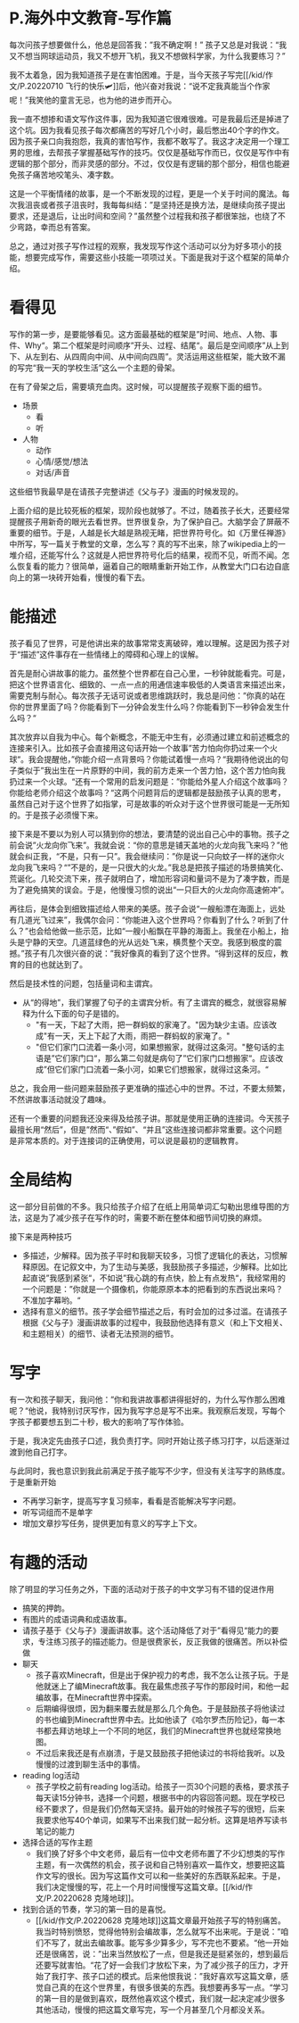 # P.海外中文教育-写作篇
每次问孩子想要做什么，他总是回答我：”我不确定啊！” 孩子又总是对我说：“我又不想当网球运动员，我又不想开飞机，我又不想做科学家，为什么我要练习？”

我不太着急，因为我知道孩子是在害怕困难。于是，当今天孩子写完[[/kid/作文/P.20220710 飞行的快乐🛩]]后，他兴奋对我说：“说不定我真能当个作家呢！”我笑他的童言无忌，也为他的进步而开心。

我一直不想掺和语文写作这件事，因为我知道它很难很难。可是我最后还是掉进了这个坑。因为我看见孩子每次都痛苦的写好几个小时，最后憋出40个字的作文。因为孩子亲口向我抱怨，我真的害怕写作，我都不敢写了。我这才决定用一个理工男的思维，去帮孩子掌握基础写作的技巧。仅仅是基础写作而已，仅仅是写作中有逻辑的那个部分，而非灵感的部分。不过，仅仅是有逻辑的那个部分，相信也能避免孩子痛苦地咬笔头、凑字数。

这是一个平衡情绪的故事，是一个不断发现的过程，更是一个关于时间的魔法。每次我沮丧或者孩子沮丧时，我每每纠结：”是坚持还是换方法，是继续向孩子提出要求，还是退后，让出时间和空间？”虽然整个过程我和孩子都很笨拙，也绕了不少弯路，幸而总有答案。

总之，通过对孩子写作过程的观察，我发现写作这个活动可以分为好多项小的技能，想要完成写作，需要这些小技能一项项过关。下面是我对于这个框架的简单介绍。


# 看得见
写作的第一步，是要能够看见。这方面最基础的框架是”时间、地点、人物、事件、Why“。第二个框架是时间顺序”开头、过程、结尾“。最后是空间顺序”从上到下、从左到右、从四周向中间、从中间向四周”。灵活运用这些框架，能大致不漏的写完“我一天的学校生活”这么一个主题的骨架。

在有了骨架之后，需要填充血肉。这时候，可以提醒孩子观察下面的细节。
- 场景
    - 看
    - 听
- 人物
    - 动作
    - 心情/感觉/想法
    - 对话/声音

这些细节我最早是在请孩子完整讲述《父与子》漫画的时候发现的。

上面介绍的是比较死板的框架，现阶段也就够了。不过，随着孩子长大，还要经常提醒孩子用新奇的眼光去看世界。世界很复杂，为了保护自己。大脑学会了屏蔽不重要的细节。于是，人越是长大越是熟视无睹，把世界符号化。如《万里任禅游》中所写，写一篇关于教堂的文章，怎么写？真的写不出来，除了wikipedia上的一堆介绍，还能写什么？这就是人把世界符号化后的结果，视而不见，听而不闻。怎么恢复看的能力？很简单，逼着自己的眼睛重新开始工作，从教堂大门口右边自底向上的第一块砖开始看，慢慢的看下去。

# 能描述
孩子看见了世界，可是他讲出来的故事常常支离破碎，难以理解。这是因为孩子对于“描述”这件事存在一些情绪上的障碍和心理上的误解。

首先是耐心讲故事的能力。虽然整个世界都在自己心里，一秒钟就能看完。可是，把这个世界语言化、细致的、一点一点的用通信速率极低的人类语言来描述出来，需要克制与耐心。每次孩子无话可说或者思维跳跃时，我总是问他：”你真的站在你的世界里面了吗？你能看到下一分钟会发生什么吗？你能看到下一秒钟会发生什么吗？“

其次放弃以自我为中心。每个新概念，不能无中生有，必须通过建立和前述概念的连接来引入。比如孩子会直接用这句话开始一个故事”苦力怕向你扔过来一个火球“。我会提醒他，”你能介绍一点背景吗？你能试着慢一点吗？“我期待他说出的句子类似于”我出生在一片原野的中间，我的前方走来一个苦力怕，这个苦力怕向我扔过来一个火球。“还有一个常用的启发问题是：”你能给外星人介绍这个故事吗？你能给老师介绍这个故事吗？“这两个问题背后的逻辑都是鼓励孩子认真的思考，虽然自己对于这个世界了如指掌，可是故事的听众对于这个世界很可能是一无所知的。于是孩子必须慢下来。

接下来是不要以为别人可以猜到你的想法，要清楚的说出自己心中的事物。孩子之前会说”火龙向你飞来”。我就会说：“你的意思是铺天盖地的火龙向我飞来吗？”他就会纠正我，“不是，只有一只”。我会继续问：”你是说一只向蚊子一样的迷你火龙向我飞来吗？“”不是的，是一只很大的火龙。”我总是把孩子描述的场景搞笑化、荒诞化。几轮交流下来，孩子就明白了，增加形容词和量词不是为了凑字数，而是为了避免搞笑的误会。于是，他慢慢习惯的说出“一只巨大的火龙向你高速俯冲”。

再往后，是体会到细致描述给人带来的美感。孩子会说“一艘船漂在海面上，远处有几道光飞过来”，我偶尔会问：“你能进入这个世界吗？你看到了什么？听到了什么？”也会给他做一些示范，比如“一艘小船飘在平静的海面上。我坐在小船上，抬头是宁静的天空。几道蓝绿色的光从远处飞来，横贯整个天空。我感到极度的震撼。”孩子有几次很兴奋的说：”我好像真的看到了这个世界。“得到这样的反应，教育的目的也就达到了。

然后是技术性的问题，包括量词和主谓宾。
- 从“的得地”，我们掌握了句子的主谓宾分析。有了主谓宾的概念，就很容易解释为什么下面的句子是错的。
    - "有一天，下起了大雨，把一群蚂蚁的家淹了。"因为缺少主语。应该改成"有一天，天上下起了大雨，雨把一群蚂蚁的家淹了。"
    - "但它们家门口流着一条小河，如果想搬家，就得过这条河。"整句话的主语是”它们家门口“，那么第二句就是病句了”它们家门口想搬家“。应该改成”但它们家门口流着一条小河，如果它们想搬家，就得过这条河。“
    
总之，我会用一些问题来鼓励孩子更准确的描述心中的世界。不过，不要太频繁，不然讲故事活动就没了趣味。

还有一个重要的问题我还没来得及给孩子讲。那就是使用正确的连接词。今天孩子最擅长用“然后”，但是”然而“、”假如”、“并且”这些连接词都非常重要。这个问题是非常本质的。对于连接词的正确使用，可以说是最初的逻辑教育。

# 全局结构
这一部分目前做的不多。我只给孩子介绍了在纸上用简单词汇勾勒出思维导图的方法，这是为了减少孩子在写作的时，需要不断在整体和细节间切换的麻烦。

接下来是两种技巧
- 多描述，少解释。因为孩子平时和我聊天较多，习惯了逻辑化的表达，习惯解释原因。在记叙文中，为了生动与美感，我鼓励孩子多描述，少解释。比如比起直说”我感到紧张“，不如说”我心跳的有点快，脸上有点发热“，我经常用的一个问题是：”你就是一个摄像机，你能原原本本的把看到的东西说出来吗？不准加字幕哟。“
- 选择有意义的细节。孩子学会细节描述之后，有时会加的过多过滥。在请孩子根据《父与子》漫画讲故事的过程中，我鼓励他选择有意义（和上下文相关、和主题相关）的细节、读者无法预测的细节。

# 写字
有一次和孩子聊天，我问他：”你和我讲故事都讲得挺好的，为什么写作那么困难呢？“他说，我特别讨厌写作，因为我写字总是写不出来。我观察后发现，写每个字孩子都要想五到二十秒，极大的影响了写作体验。

于是，我决定先由孩子口述，我负责打字。同时开始让孩子练习打字，以后逐渐过渡到他自己打字。

与此同时，我也意识到我此前满足于孩子能写不少字，但没有关注写字的熟练度。于是重新开始
- 不再学习新字，提高写字复习频率，看看是否能解决写字问题。
- 听写词组而不是单字
- 增加文章抄写任务，提供更加有意义的写字上下文。


# 有趣的活动
除了明显的学习任务之外，下面的活动对于孩子的中文学习有不错的促进作用
- 搞笑的押韵。
- 有图片的成语词典和成语故事。
- 请孩子基于《父与子》漫画讲故事。这个活动降低了对于”看得见“能力的要求，专注练习孩子的描述能力。但是很费家长，反正我做的很痛苦。所以补偿做
- 聊天
    - 孩子喜欢Minecraft，但是出于保护视力的考虑，我不怎么让孩子玩。于是他就迷上了编Minecraft故事。我在最焦虑孩子写作的那段时间，和他一起编故事，在Minecraft世界中探索。
    - 后期编得很烦，因为翻来覆去就是那么几个角色。于是鼓励孩子将他读过的书也编到Minecraft世界中去。比如他读了《哈尔罗杰历险记》，每一本书都去拜访地球上一个不同的地区，我们的Minecraft世界也就经常换地图。
    - 不过后来我还是有点崩溃，于是又鼓励孩子把他读过的书将给我听。以及慢慢的过渡到聊生活中的事情。
- reading log活动
    - 孩子学校之前有reading log活动。给孩子一页30个问题的表格，要求孩子每天读15分钟书，选择一个问题，根据书中的内容回答问题。现在学校已经不要求了，但是我们仍然每天坚持。最开始的时候孩子写的很短，后来我要求他写40个单词，如果写不出来我们就一起分析。这算是培养写读书笔记的能力
- 选择合适的写作主题
    - 我们换了好多个中文老师，最后有一位中文老师布置了不少幻想类的写作主题，有一次偶然的机会，孩子说和自己特别喜欢一篇作文，想要把这篇作文写的很长。因为写这篇作文可以和一些美好的东西联系起来。于是，我们决定慢慢的写，花上一个月时间慢慢写这篇文章。[[/kid/作文/P.20220628 克隆地球]]。
- 找到合适的节奏，学习的第一目的是喜悦。
    - [[/kid/作文/P.20220628 克隆地球]]这篇文章最开始孩子写的特别痛苦。我当时特别愤怒，觉得他特别会编故事，怎么就写不出来呢。于是说：”咱们不写了，就出去编故事。能写多少算多少，写不完也不要紧。“他一开始还是很痛苦，说：”出来当然放松了一点，但是我还是挺紧张的，想到最后还要写就害怕。“花了好一会我们才放松下来，为了减少孩子的压力，才开始了我打字、孩子口述的模式。后来他恨我说：”我好喜欢写这篇文章，感觉自己真的在这个世界里，有很多很美的东西。我想要再多写一点。“学习的第一目的是做到喜欢，既然他喜欢这个模式，我们就一起决定减少很多其他活动，慢慢的把这篇文章写完，写一个月甚至几个月都没关系。